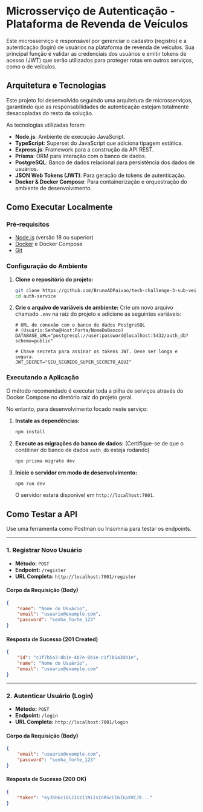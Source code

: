 # Microsserviço de Autenticação - Plataforma de Revenda de Veículos

Este microsserviço é responsável por gerenciar o cadastro (registro) e a autenticação (login) de usuários na plataforma de revenda de veículos. Sua principal função é validar as credenciais dos usuários e emitir tokens de acesso (JWT) que serão utilizados para proteger rotas em outros serviços, como o de veículos.

## Arquitetura e Tecnologias

Este projeto foi desenvolvido seguindo uma arquitetura de microsserviços, garantindo que as responsabilidades de autenticação estejam totalmente desacopladas do resto da solução.

As tecnologias utilizadas foram:
* **Node.js**: Ambiente de execução JavaScript.
* **TypeScript**: Superset do JavaScript que adiciona tipagem estática.
* **Express.js**: Framework para a construção da API REST.
* **Prisma**: ORM para interação com o banco de dados.
* **PostgreSQL**: Banco de dados relacional para persistência dos dados de usuários.
* **JSON Web Tokens (JWT)**: Para geração de tokens de autenticação.
* **Docker & Docker Compose**: Para containerização e orquestração do ambiente de desenvolvimento.

## Como Executar Localmente

### Pré-requisitos
* [Node.js](https://nodejs.org/) (versão 18 ou superior)
* [Docker](https://www.docker.com/) e Docker Compose
* [Git](https://git-scm.com/)

### Configuração do Ambiente

1.  **Clone o repositório do projeto:**
    ```bash
    git clone https://github.com/BrunoADPaixao/tech-challenge-3-sub-veiculos.git
    cd auth-service
    ```

2.  **Crie o arquivo de variáveis de ambiente:**
    Crie um novo arquivo chamado `.env` na raiz do projeto e adicione as seguintes variáveis:

    ```env
    # URL de conexão com o banco de dados PostgreSQL
    # (Usuário:Senha@Host:Porta/NomeDoBanco)
    DATABASE_URL="postgresql://user:password@localhost:5432/auth_db?schema=public"

    # Chave secreta para assinar os tokens JWT. Deve ser longa e segura.
    JWT_SECRET="SEU_SEGREDO_SUPER_SECRETO_AQUI"
    ```

### Executando a Aplicação

O método recomendado é executar toda a pilha de serviços através do Docker Compose no diretório raiz do projeto geral.

No entanto, para desenvolvimento focado neste serviço:

1.  **Instale as dependências:**
    ```bash
    npm install
    ```
2.  **Execute as migrações do banco de dados:**
    (Certifique-se de que o contêiner do banco de dados `auth_db` esteja rodando)
    ```bash
    npx prisma migrate dev
    ```
3.  **Inicie o servidor em modo de desenvolvimento:**
    ```bash
    npm run dev
    ```
    O servidor estará disponível em `http://localhost:7001`.

## Como Testar a API

Use uma ferramenta como Postman ou Insomnia para testar os endpoints.

---

### 1. Registrar Novo Usuário

* **Método:** `POST`
* **Endpoint:** `/register`
* **URL Completa:** `http://localhost:7001/register`

#### Corpo da Requisição (Body)
```json
{
    "name": "Nome do Usuário",
    "email": "usuario@example.com",
    "password": "senha_forte_123"
}
```

#### Resposta de Sucesso (201 Created)
```json
{
    "id": "c1f7b5a3-8b1e-4b7e-8b1e-c1f7b5a38b1e",
    "name": "Nome do Usuário",
    "email": "usuario@example.com"
}
```

---

### 2. Autenticar Usuário (Login)

* **Método:** `POST`
* **Endpoint:** `/login`
* **URL Completa:** `http://localhost:7001/login`

#### Corpo da Requisição (Body)
```json
{
    "email": "usuario@example.com",
    "password": "senha_forte_123"
}
```

#### Resposta de Sucesso (200 OK)
```json
{
    "token": "eyJhbGciOiJIUzI1NiIsInR5cCI6IkpXVCJ9..."
}
```